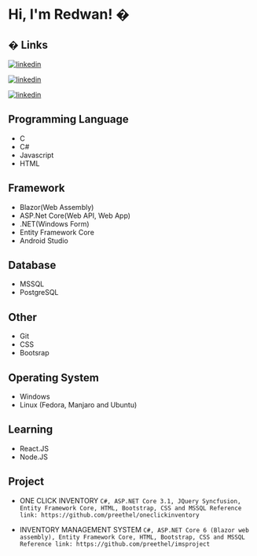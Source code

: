 
# Hi, I'm Redwan! �


## � Links

[![linkedin](https://img.shields.io/badge/linkedin-023632?style=for-the-badge&logo=linkedin&logoColor=white)](https://www.linkedin.com/in/md-nur-a-redwan-ul-azam-6b02aa91/)

[![linkedin](https://img.shields.io/badge/Facebook-0666C2?style=for-the-badge&logo=facebook&logoColor=white)](https://www.facebook.com/preethel)

[![linkedin](https://img.shields.io/badge/Mail-EA4335?style=for-the-badge&logo=Gmail&logoColor=white)](mailto:azam13bh@gmail.com?subject=MailFromGithub)
## Programming Language
- C
- C#
- Javascript 
- HTML

## Framework
- Blazor(Web Assembly) 
- ASP.Net Core(Web API, Web App) 
- .NET(Windows Form)
- Entity Framework Core  
- Android Studio

## Database 
- MSSQL
- PostgreSQL

## Other 
- Git 
- CSS 
- Bootsrap

## Operating System
- Windows 
- Linux (Fedora, Manjaro and Ubuntu)

## Learning 
- React.JS
- Node.JS

## Project 
- ONE CLICK INVENTORY
    ``` C#, ASP.NET Core 3.1, JQuery Syncfusion, Entity Framework Core, HTML, Bootstrap, CSS and MSSQL Reference link: https://github.com/preethel/oneclickinventory ```

- INVENTORY MANAGEMENT SYSTEM
    ```C#, ASP.NET Core 6 (Blazor web assembly), Entity Framework Core, HTML, Bootstrap, CSS and MSSQL Reference link: https://github.com/preethel/imsproject ```
    
